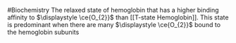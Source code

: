 #Biochemistry 
The relaxed state of hemoglobin that has a higher binding affinity to $\displaystyle \ce{O_{2}}$ than [[T-state Hemoglobin]]. This state is predominant when there are many $\displaystyle \ce{O_{2}}$ bound to the hemoglobin subunits